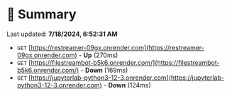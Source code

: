 # 📖 Summary
Last updated: **7/18/2024, 6:52:31 AM**

- `GET` [https://restreamer-09gx.onrender.com](https://restreamer-09gx.onrender.com) - **Up** (270ms)
- `GET` [https://filestreambot-b5k6.onrender.com/](https://filestreambot-b5k6.onrender.com/) - **Down** (169ms)
- `GET` [https://jupyterlab-python3-12-3.onrender.com](https://jupyterlab-python3-12-3.onrender.com) - **Down** (124ms)
